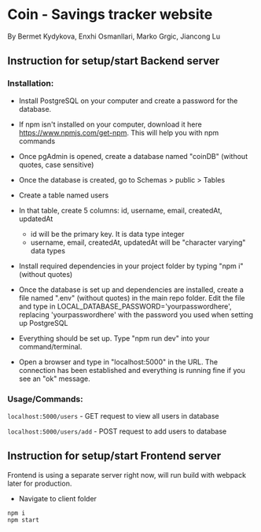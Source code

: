 # Coin - Savings tracker website 
By Bermet Kydykova, Enxhi Osmanllari, Marko Grgic, Jiancong Lu

## Instruction for setup/start Backend server

### Installation:

- Install PostgreSQL on your computer and create a password for the database.
- If npm isn't installed on your computer, download it here https://www.npmjs.com/get-npm. This will help you with npm commands
- Once pgAdmin is opened, create a database named "coinDB" (without quotes, case sensitive)
- Once the database is created, go to Schemas > public > Tables
- Create a table named users
- In that table, create 5 columns: id, username, email, createdAt, updatedAt
  - id will be the primary key. It is data type integer
  - username, email, createdAt, updatedAt will be "character varying" data types

- Install required dependencies in your project folder by typing "npm i" (without quotes)
- Once the database is set up and dependencies are installed, create a file named ".env" (without quotes) in the main repo folder. Edit the file and type in LOCAL_DATABASE_PASSWORD='yourpasswordhere', replacing 'yourpasswordhere' with the password you used when setting up PostgreSQL

- Everything should be set up. Type "npm run dev" into your command/terminal. 
- Open a browser and type in "localhost:5000" in the URL. The connection has been established and everything is running fine if you see an "ok" message.


### Usage/Commands:
`localhost:5000/users` - GET request to view all users in database

`localhost:5000/users/add` - POST request to add users to database

## Instruction for setup/start Frontend server
Frontend is using a separate server right now, will run build with webpack later for production.
- Navigate to client folder
```
npm i
npm start
```
